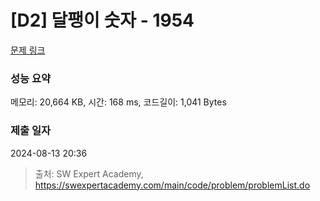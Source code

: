 # [D2] 달팽이 숫자 - 1954 

[문제 링크](https://swexpertacademy.com/main/code/problem/problemDetail.do?contestProbId=AV5PobmqAPoDFAUq) 

### 성능 요약

메모리: 20,664 KB, 시간: 168 ms, 코드길이: 1,041 Bytes

### 제출 일자

2024-08-13 20:36



> 출처: SW Expert Academy, https://swexpertacademy.com/main/code/problem/problemList.do